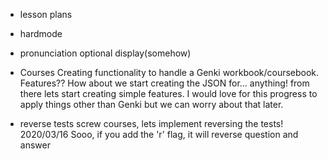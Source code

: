 - lesson plans
- hardmode
- pronunciation optional display(somehow)

- Courses
Creating functionality to handle a Genki workbook/coursebook. Features??
How about we start creating the JSON for... anything! from there lets start creating simple features.
I would love for this progress to apply things other than Genki but we can worry about that later.

- reverse tests
screw courses, lets implement reversing the tests! 2020/03/16
Sooo, if you add the 'r' flag, it will reverse question and answer 
